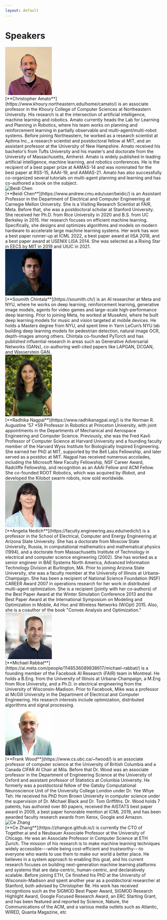 ```yaml
---
layout: default
---
```


# Speakers

<div class='orgWrapper'>
<img src="./assets/images/speakers/christopher_amato.png" alt="Christopher Amato" width="150" />
<div class='bioWrapper'>
[**Christopher Amato**](https://www.khoury.northeastern.edu/home/camato/)  is an associate professor in the Khoury College of Computer Sciences at Northeastern University. His research is at the intersection of artificial intelligence, machine learning and robotics. Amato currently heads the Lab for Learning and Planning in Robotics, where his team works on planning and reinforcement learning in partially observable and multi-agent/multi-robot systems. Before joining Northeastern, he worked as a research scientist at Aptima Inc., a research scientist and postdoctoral fellow at MIT, and an assistant professor at the University of New Hampshire. Amato received his bachelor’s from Tufts University and his master’s and doctorate from the University of Massachusetts, Amherst. Amato is widely published in leading artificial intelligence, machine learning, and robotics conferences. He is the recipient of a best paper prize at AAMAS-14 and was nominated for the best paper at RSS-15, AAAI-19, and AAMAS-21. Amato has also successfully co-organized several tutorials on multi-agent planning and learning and has co-authored a book on the subject.
</div>
</div>

<div class='orgWrapper'>
<img src="./assets/images/speakers/beidi_chen.png" alt="Beidi Chen" width="150" />
<div class='bioWrapper'>
[**Beidi Chen**](https://www.andrew.cmu.edu/user/beidic/) is an Assistant Professor in the Department of Electrical and Computer Engineering at Carnegie Mellon University. She is a Visiting Research Scientist at FAIR, Meta. Before that, she was a postdoctoral scholar at Stanford University. She received her Ph.D. from Rice University in 2020 and B.S. from UC Berkeley in 2015. Her research focuses on efficient machine learning. Specifically, she designs and optimizes algorithms and models on modern hardware to accelerate large machine learning systems. Her work has won a best paper runner-up at ICML 2022, a best paper award at IISA 2018, and a best paper award at USENIX LISA 2014. She was selected as a Rising Star in EECS by MIT in 2019 and UIUC in 2021.
</div>
</div>

<div class='orgWrapper'>
<img src="./assets/images/speakers/soumith_chintala.png" alt="Soumith Chintala" width="150" />
<div class='bioWrapper'>
[**Soumith Chintala**](https://soumith.ch/) is an AI researcher at Meta and NYU, where he works on deep learning, reinforcement learning, generative image models, agents for video games and large-scale high-performance deep learning. Prior to joining Meta, he worked at MuseAmi, where he built deep learning models for music and vision targeted at mobile devices. He holds a Masters degree from NYU, and spent time in Yann LeCun’s NYU lab building deep learning models for pedestrian detection, natural image OCR, depth-images among others. Chintala co-founded PyTorch and has published influential research in areas such as Generative Adversarial Networks (GANs), co-authoring well-cited papers like LAPGAN, DCGAN, and Wasserstein GAN.
</div>
</div>

<div class='orgWrapper'>
<img src="./assets/images/speakers/radhika_nagpal.png" alt="Radhika Nagpal" width="150" />
<div class='bioWrapper'>
[**Radhika Nagpal**](https://www.radhikanagpal.org/) is the Norman R. Augustine '57 *59 Professor in Robotics at Princeton University, with joint appointments in the Departments of Mechanical and Aerospace Engineering and Computer Science. Previously, she was the Fred Kavli Professor of Computer Science at Harvard University and a founding faculty member of the Harvard Wyss Institute for Biologically Inspired Engineering. She earned her PhD at MIT, supported by the Bell Labs Fellowship, and later served as a postdoc at MIT. Nagpal has received numerous accolades, including the Microsoft New Faculty Fellowship, NSF Career Award, Radcliffe Fellowship, and recognition as an AAAI Fellow and ACM Fellow. She co-founded ROOT Robotics, which was acquired by iRobot, and developed the Kilobot swarm robots, now sold worldwide. 
</div>
</div>

<div class='orgWrapper'>
<img src="./assets/images/speakers/angelia_nedich.png" alt="Angelia Nedich" width="150" />
<div class='bioWrapper'>
[**Angelia Nedich**](https://faculty.engineering.asu.edu/nedich/) is a professor in the School of Electrical, Computer and Energy Engineering at Arizona State University. She has a doctorate from Moscow State University, Russia, in computational mathematics and mathematical physics (1994), and a doctorate from Massachusetts Institute of Technology in electrical and computer science engineering (2002). She has worked as a senior engineer in BAE Systems North America, Advanced Information Technology Division at Burlington, MA. Prior to joining Arizona State University, she was a faculty member at the University of Illinois at Urbana-Champaign. She has been a recipient of National Science Foundation (NSF) CAREER Award 2007 in operations research for her work in distributed multi-agent optimization. She is a recipient (jointly with her co-authors) of the Best Paper Award at the Winter Simulation Conference 2013 and the Best Paper Award at the International Symposium on Modeling and Optimization in Mobile, Ad Hoc and Wireless Networks (WiOpt) 2015. Also, she is a coauthor of the book "Convex Analysis and Optimization."
</div>
</div>

<div class='orgWrapper'>
<img src="./assets/images/speakers/michael_rabbat.png" alt="Michael Rabbat" width="150" />
<div class='bioWrapper'>
[**Michael Rabbat**](https://ai.meta.com/people/1148536089838617/michael-rabbat/) is a founding member of the Facebook AI Research (FAIR) team in Montreal. He holds a B.Eng. from the University of Illinois at Urbana-Champaign, a M.Eng from Rice University, and a Ph.D. in electrical engineering from the University of Wisconsin-Madison. Prior to Facebook, Mike was a professor at McGill University in the Department of Electrical and Computer Engineering. His research interests include optimization, distributed algorithms and signal processing.
</div>
</div>

<div class='orgWrapper'>
<img src="./assets/images/speakers/frank_wood.png" alt="Frank Wood" width="150" />
<div class='bioWrapper'>
[**Frank Wood**](https://www.cs.ubc.ca/~fwood/) is an associate professor of computer science at the University of British Columbia and a Canada CIFAR AI Chair at Mila. Before that Dr. Wood was an associate professor in the Department of Engineering Science at the University of Oxford and assistant professor of Statistics at Columbia University. He formerly was a postdoctoral fellow of the Gatsby Computational Neuroscience Unit of the University College London under Dr. Yee Whye Teh. He received his PhD from Brown University in computer science under the supervision of Dr. Michael Black and Dr. Tom Griffiths. Dr. Wood holds 7 patents, has authored over 80 papers, received the AISTATS best paper award in 2009, a best paper honorable mention at ICML 2019, and has been awarded faculty research awards from Xerox, Google and Amazon.
</div>
</div>

<div class='orgWrapper'>
<img src="./assets/images/speakers/ce_zhang.png" alt="Ce Zhang" width="150" />
<div class='bioWrapper'>
[**Ce Zhang**](https://zhangce.github.io/) is currently the CTO of Together.ai and a Neubauer Associate Professor at the University of Chicago. He was an Associate Professor in Computer Science at ETH Zurich. The mission of his research is to make machine learning techniques widely accessible-​​-​-while being cost-​efficient and trustworthy-​​-​-to everyone who wants to use them to make our world a better place. He believes in a system approach to enabling this goal, and his current research focuses on building next-​generation machine learning platforms and systems that are data-​centric, human-​centric, and declaratively scalable. Before joining ETH, Ce finished his PhD at the University of Wisconsin-​​Madison and spent another year as a postdoctoral researcher at Stanford, both advised by Christopher Ré. His work has received recognitions such as the SIGMOD Best Paper Award, SIGMOD Research Highlight Award, Google Focused Research Award, an ERC Starting Grant, and has been featured and reported by Science, Nature, the Communications of the ACM, and a various media outlets such as Atlantic, WIRED, Quanta Magazine, etc
</div>
</div>